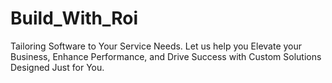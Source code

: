 # Build_With_Roi
Tailoring Software to Your Service Needs. Let us help you Elevate your Business, Enhance Performance, and Drive Success with Custom Solutions Designed Just for You. 
